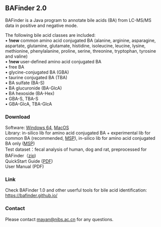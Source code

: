 ## BAFinder 2.0

BAFinder is a Java program to annotate bile acids (BA) from LC-MS/MS data in positive and negative mode. <br>

The following bile acid classes are included:<br>
• <strong>!new</strong> common amino acid conjugated BA (alanine, arginine, asparagine, aspartate, glutamine, glutamate, histidine, isoleucine, leucine, lysine, methionine, phenylalanine, proline, serine, threonine, tryptophan, tyrosine and valine)<br>
• <strong>!new </strong>user-defined amino acid conjugated BA<br>
• free BA <br>
• glycine-conjugated BA (GBA) <br>
• taurine conjugated BA (TBA)<br>
• BA sulfate (BA-S)<br>
• BA glucuronide (BA-GlcA)<br>
• BA hexoside (BA-Hex)<br>
• GBA-S, TBA-S<br>
• GBA-GlcA, TBA-GlcA<br>


### Download
Software: <a href="https://github.com/BAFinder/bafinder.github.io/blob/BAFinder-2.0/Software/BAFinder2_windows64.zip" download>Windows 64</a>, <a href="https://github.com/BAFinder/bafinder.github.io/blob/BAFinder-2.0/Software/BAFinder2_macosx.zip" download>MacOS</a> <br>
Library: in-silico lib for amino acid conjugated BA + experimental lib for common BA (recommended, <a href="https://github.com/BAFinder/bafinder.github.io/blob/BAFinder-2.0/Library/insilico_AABA_and_experimental_BA_recommended.msp" download>MSP</a>), in-silico lib for amino acid conjugated BA only (<a href="https://github.com/BAFinder/bafinder.github.io/blob/BAFinder-2.0/Library/insilico_AABA.msp" download>MSP</a>) <br>
Test dataset：fecal analysis of human, dog and rat, preprocessed for BAFinder（<a href="https://github.com/BAFinder/bafinder.github.io/blob/BAFinder-2.0/ProcessedData/TestData.zip" download>zip</a>) <br>
QuickStart Guide (<a href="https://github.com/BAFinder/bafinder.github.io/blob/BAFinder-2.0/QuickStart_Guide.pdf" download>PDF</a>)<br>
User Manual (PDF)<br>

### Link
Check BAFinder 1.0 and other userful tools for bile acid identification:<br>
https://bafinder.github.io/<br>

### Contact
Please contact mayan@nibs.ac.cn for any questions.<br>




